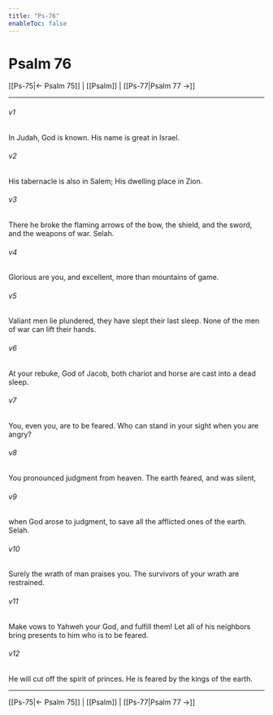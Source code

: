 ```yaml
---
title: "Ps-76"
enableToc: false
---
```

# Psalm 76

[[Ps-75|← Psalm 75]] | [[Psalm]] | [[Ps-77|Psalm 77 →]]
***



###### v1 
In Judah, God is known. His name is great in Israel. 

###### v2 
His tabernacle is also in Salem; His dwelling place in Zion. 

###### v3 
There he broke the flaming arrows of the bow, the shield, and the sword, and the weapons of war. Selah. 

###### v4 
Glorious are you, and excellent, more than mountains of game. 

###### v5 
Valiant men lie plundered, they have slept their last sleep. None of the men of war can lift their hands. 

###### v6 
At your rebuke, God of Jacob, both chariot and horse are cast into a dead sleep. 

###### v7 
You, even you, are to be feared. Who can stand in your sight when you are angry? 

###### v8 
You pronounced judgment from heaven. The earth feared, and was silent, 

###### v9 
when God arose to judgment, to save all the afflicted ones of the earth. Selah. 

###### v10 
Surely the wrath of man praises you. The survivors of your wrath are restrained. 

###### v11 
Make vows to Yahweh your God, and fulfill them! Let all of his neighbors bring presents to him who is to be feared. 

###### v12 
He will cut off the spirit of princes. He is feared by the kings of the earth.

***
[[Ps-75|← Psalm 75]] | [[Psalm]] | [[Ps-77|Psalm 77 →]]
